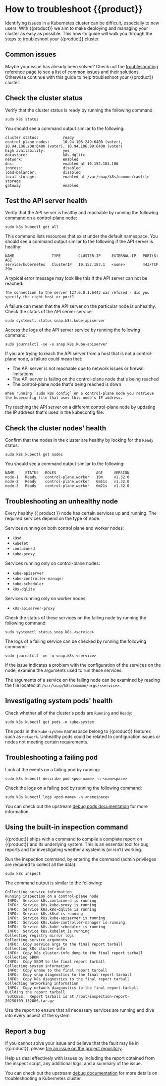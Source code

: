 # How to troubleshoot {{product}}

Identifying issues in a Kubernetes cluster can be difficult, especially to new
users. With {{product}} we aim to make deploying and managing your cluster as
easy as possible. This how-to guide will walk you through the steps to
troubleshoot your {{product}} cluster.

## Common issues

Maybe your issue has already been solved? Check out the
[troubleshooting reference][snap-troubleshooting-reference] page to see a list
of common issues and their solutions. Otherwise continue with this guide to
help troubleshoot your {{product}} cluster.

## Check the cluster status

Verify that the cluster status is ready by running the following command:

```
sudo k8s status
```

You should see a command output similar to the following:

```
cluster status:           ready
control plane nodes:      10.94.106.249:6400 (voter), 10.94.106.208:6400 (voter), 10.94.106.99:6400 (voter)
high availability:        yes
datastore:                k8s-dqlite
network:                  enabled
dns:                      enabled at 10.152.183.106
ingress:                  disabled
load-balancer:            disabled
local-storage:            enabled at /var/snap/k8s/common/rawfile-storage
gateway                   enabled
```


## Test the API server health

Verify that the API server is healthy and reachable by running the following
command on a control-plane node:

```
sudo k8s kubectl get all
```

This command lists resources that exist under the default namespace. You should
see a command output similar to the following if the API server is healthy:

```
NAME                 TYPE        CLUSTER-IP     EXTERNAL-IP   PORT(S)   AGE
service/kubernetes   ClusterIP   10.152.183.1   <none>        443/TCP   29m
```

A typical error message may look like this if the API server can not be reached:

```
The connection to the server 127.0.0.1:6443 was refused - did you specify the right host or port?
```

A failure can mean that the API server on the particular node is unhealthy.
Check the status of the API server service:

```
sudo systemctl status snap.k8s.kube-apiserver
```

Access the logs of the API server service by running the following command:

```
sudo journalctl -xe -u snap.k8s.kube-apiserver
```

If you are trying to reach the API server from a host that is not a
control-plane node, a failure could mean that:

* The API server is not reachable due to network issues or firewall limitations
* The API server is failing on the control-plane node that's being reached
* The control-plane node that's being reached is down

```{warning}
When running `sudo k8s config` on a control-plane node you retrieve the kubeconfig file that uses this node's IP address.
```

Try reaching the API server on a different control-plane node by updating the
IP address that's used in the kubeconfig file.

## Check the cluster nodes' health

Confirm that the nodes in the cluster are healthy by looking for the `Ready`
status:

```
sudo k8s kubectl get nodes
```

You should see a command output similar to the following:

```
NAME     STATUS   ROLES                  AGE     VERSION
node-1   Ready    control-plane,worker   10m     v1.32.0
node-2   Ready    control-plane,worker   6m51s   v1.32.0
node-3   Ready    control-plane,worker   6m21s   v1.32.0
```

## Troubleshooting an unhealthy node

Every healthy {{ product }} node has certain services up and running. The
required services depend on the type of node.

Services running on both control plane and worker nodes:

* `k8sd`
* `kubelet`
* `containerd`
* `kube-proxy`

Services running only on control-plane nodes:

* `kube-apiserver`
* `kube-controller-manager`
* `kube-scheduler`
* `k8s-dqlite`

Services running only on worker nodes:

* `k8s-apiserver-proxy`

Check the status of these services on the failing node by running the following
command:

```
sudo systemctl status snap.k8s.<service>
```

The logs of a failing service can be checked by running the following command:

```
sudo journalctl -xe -u snap.k8s.<service>
```

If the issue indicates a problem with the configuration of the services on the
node, examine the arguments used to run these services.

The arguments of a service on the failing node can be examined by reading the
file located at `/var/snap/k8s/common/args/<service>`.

## Investigating system pods' health

Check whether all of the cluster's pods are `Running` and `Ready`:

```
sudo k8s kubectl get pods -n kube-system
```

The pods in the `kube-system` namespace belong to {{product}} features such as
`network`. Unhealthy pods could be related to configuration issues or nodes not
meeting certain requirements.

## Troubleshooting a failing pod

Look at the events on a failing pod by running:

```
sudo k8s kubectl describe pod <pod-name> -n <namespace>
```

Check the logs on a failing pod by running the following command:

```
sudo k8s kubectl logs <pod-name> -n <namespace>
```

You can check out the upstream [debug pods documentation][] for more
information.

## Using the built-in inspection command

{{product}} ships with a command to compile a complete report on {{product}} and
its underlying system. This is an essential tool for bug reports and for
investigating whether a system is (or isn’t) working.

Run the inspection command, by entering the command (admin privileges are
required to collect all the data):

```
sudo k8s inspect
```

The command output is similar to the following:

```
Collecting service information
Running inspection on a control-plane node
 INFO:  Service k8s.containerd is running
 INFO:  Service k8s.kube-proxy is running
 INFO:  Service k8s.k8s-dqlite is running
 INFO:  Service k8s.k8sd is running
 INFO:  Service k8s.kube-apiserver is running
 INFO:  Service k8s.kube-controller-manager is running
 INFO:  Service k8s.kube-scheduler is running
 INFO:  Service k8s.kubelet is running
Collecting registry mirror logs
Collecting service arguments
 INFO:  Copy service args to the final report tarball
Collecting k8s cluster-info
 INFO:  Copy k8s cluster-info dump to the final report tarball
Collecting SBOM
 INFO:  Copy SBOM to the final report tarball
Collecting system information
 INFO:  Copy uname to the final report tarball
 INFO:  Copy snap diagnostics to the final report tarball
 INFO:  Copy k8s diagnostics to the final report tarball
Collecting networking information
 INFO:  Copy network diagnostics to the final report tarball
Building the report tarball
 SUCCESS:  Report tarball is at /root/inspection-report-20250109_132806.tar.gz
```

Use the report to ensure that all necessary services are running and dive into
every aspect of the system.

## Report a bug

If you cannot solve your issue and believe that the fault may lie in
{{product}}, please [file an issue on the project repository][].

Help us deal effectively with issues by including the report obtained from the
inspect script, any additional logs, and a summary of the issue.

You can check out the upstream [debug documentation][] for more details on
troubleshooting a Kubernetes cluster.

<!-- Links -->

[file an issue on the project repository]: https://github.com/canonical/k8s-snap/issues/new/choose
[snap-troubleshooting-reference]: ../reference/troubleshooting
[debug pods documentation]: https://kubernetes.io/docs/tasks/debug/debug-application/debug-pods
[debug documentation]: https://kubernetes.io/docs/tasks/debug
